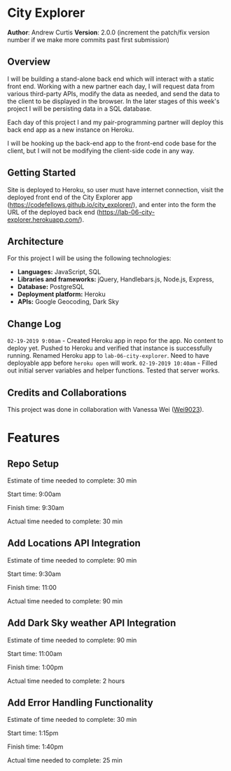 # City Explorer

**Author**: Andrew Curtis
**Version**: 2.0.0 (increment the patch/fix version number if we make more commits past first submission)

## Overview

I will be building a stand-alone back end which will interact with a static front end. Working with a new partner each day, I will request data from various third-party APIs, modify the data as needed, and send the data to the client to be displayed in the browser. In the later stages of this week's project I will be persisting data in a SQL database.

Each day of this project I and my pair-programming partner will deploy this back end app as a new instance on Heroku.

I will be hooking up the back-end app to the front-end code base for the client, but I will not be modifying the client-side code in any way.

## Getting Started

Site is deployed to Heroku, so user must have internet connection, visit the deployed front end of the City Explorer app (https://codefellows.github.io/city_explorer/), and enter into the form the URL of the deployed back end (https://lab-06-city-explorer.herokuapp.com/). 

## Architecture

For this project I will be using the following technologies: 

* **Languages:** JavaScript, SQL
* **Libraries and frameworks:** jQuery, Handlebars.js, Node.js, Express, 
* **Database:** PostgreSQL
* **Deployment platform:** Heroku
* **APIs:** Google Geocoding, Dark Sky

## Change Log

`02-19-2019 9:00am` - Created Heroku app in repo for the app. No content to deploy yet. Pushed to Heroku and verified that instance is successfully running. Renamed Heroku app to `lab-06-city-explorer`. Need to have deployable app before `heroku open` will work.
`02-19-2019 10:40am` - Filled out initial server variables and helper functions. Tested that server works.

## Credits and Collaborations

This project was done in collaboration with Vanessa Wei ([Wei9023](https://github.com/Wei9023)).

# Features

## Repo Setup 

Estimate of time needed to complete: 30 min

Start time: 9:00am

Finish time: 9:30am

Actual time needed to complete: 30 min

## Add Locations API Integration

Estimate of time needed to complete: 90 min

Start time: 9:30am

Finish time: 11:00

Actual time needed to complete: 90 min

## Add Dark Sky weather API Integration

Estimate of time needed to complete: 90 min

Start time: 11:00am

Finish time: 1:00pm

Actual time needed to complete: 2 hours

## Add Error Handling Functionality

Estimate of time needed to complete: 30 min

Start time: 1:15pm

Finish time: 1:40pm

Actual time needed to complete: 25 min

